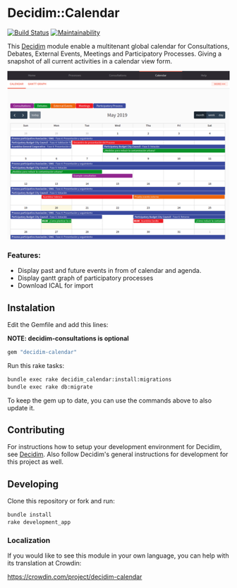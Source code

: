 # Decidim::Calendar
[![Build Status](https://img.shields.io/circleci/project/github/alabs/decidim-module-calendar/master.svg)](https://circleci.com/gh/alabs/decidim-module-calendar)
[![Maintainability](https://img.shields.io/codeclimate/maintainability/alabs/decidim-module-calendar.svg)](https://codeclimate.com/github/alabs/decidim-module-calendar/maintainability)

This [Decidim](https://github.com/decidim/decidim) module enable a multitenant global calendar for Consultations, Debates, External Events, Meetings and Participatory Processes. Giving a snapshot of all current activities in a calendar view form.

![decidim-calendar](docs/decidim-calendar.png)

### Features:
 - Display past and future events in from of calendar and agenda.
 - Display gantt graph of participatory processes
 - Download ICAL for import

## Instalation

Edit the Gemfile and add this lines:

**NOTE: decidim-consultations is optional**

```ruby
gem "decidim-calendar"
```

Run this rake tasks:

```bash
bundle exec rake decidim_calendar:install:migrations
bundle exec rake db:migrate
```

To keep the gem up to date, you can use the commands above to also update it.

## Contributing

For instructions how to setup your development environment for Decidim, see [Decidim](https://github.com/decidim/decidim). Also follow Decidim's general instructions for development for this project as well.

## Developing

Clone this repository or fork and run:

```bash
bundle install
rake development_app
```

### Localization

If you would like to see this module in your own language, you can help with its translation at Crowdin:

https://crowdin.com/project/decidim-calendar
